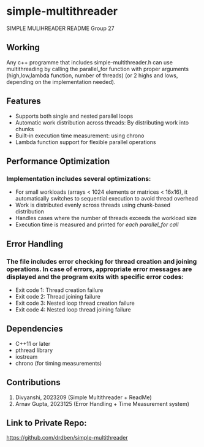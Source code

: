# simple-multithreader
SIMPLE MULIHREADER README Group 27
## Working
Any c++ programme that includes simple-multithreader.h can use multithreading by calling the parallel_for function with proper arguments (high,low,lambda function, number of threads) (or 2 highs and lows, depending on the implementation needed). 
## Features
- Supports both single and nested parallel loops
- Automatic work distribution across threads: By distributing work into chunks
- Built-in execution time measurement: using chrono
- Lambda function support for flexible parallel operations

## Performance Optimization
### Implementation includes several optimizations:
- For small workloads (arrays < 1024 elements or matrices < 16x16), it automatically switches to sequential execution to avoid thread overhead
- Work is distributed evenly across threads using chunk-based distribution
- Handles cases where the number of threads exceeds the workload size
- Execution time is measured and printed for *each parallel_for call*

## Error Handling
### The file includes error checking for thread creation and joining operations. In case of errors, appropriate error messages are displayed and the program exits with specific error codes:
- Exit code 1: Thread creation failure
- Exit code 2: Thread joining failure
- Exit code 3: Nested loop thread creation failure
- Exit code 4: Nested loop thread joining failure

## Dependencies
- C++11 or later
- pthread library
- iostream
- chrono (for timing measurements)

## Contributions
1. Divyanshi, 2023209 (Simple Multithreader + ReadMe)
2. Arnav Gupta, 2023125 (Error Handling + Time Measurement system)

## Link to Private Repo:
https://github.com/drdben/simple-multithreader
